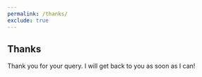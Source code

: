 ```yaml
---
permalink: /thanks/
exclude: true
---
```

## Thanks

Thank you for your query. I will get back to you as soon as I can!
